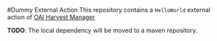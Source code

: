 #Dummy External Action 
This repository contains a `HelloWorld` external action of [OAI Harvest Manager](https://github.com/CLARIAH/oai-harvest-manager)

**TODO**: The local dependency will be moved to a maven repository. 
